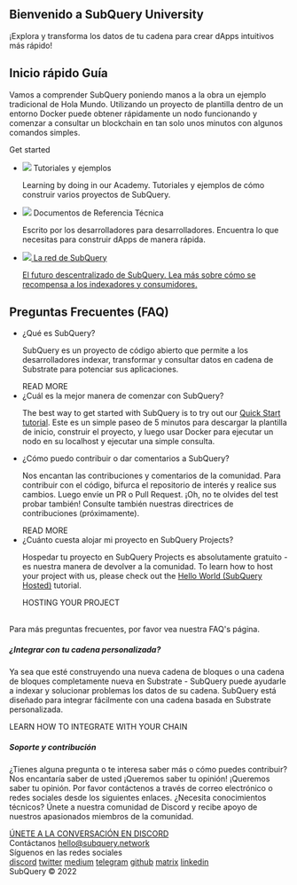 <link rel="stylesheet" href="/assets/style/welcome.css" as="style" />
<div class="top2Sections">
  <section class="welcomeWords">
    <div class="main">
      <div>
        <h2 class="welcomeTitle">Bienvenido a SubQuery <span>University</span></h2>
        <p>¡Explora y transforma los datos de tu cadena para crear dApps intuitivos más rápido!</p>
      </div>
    </div>
  </section>
  <section class="startSection main">
    <div>
      <h2 class="title">Inicio rápido <span>Guía</span></h2>
      <p>Vamos a comprender SubQuery poniendo manos a la obra un ejemplo tradicional de Hola Mundo. Utilizando un proyecto de plantilla dentro de un entorno Docker puede obtener rápidamente un nodo funcionando y comenzar a consultar un blockchain en tan solo unos minutos con algunos comandos simples.
      </p>
      <span class="button">
        <router-link :to="{path: '/quickstart/quickstart-polkadot.html'}">
          <span>Get started</span>
        </router-link>
      </span>
    </div>
  </section>
</div>
<div class="main">
  <div>
    <ul class="list">
      <li>
        <router-link :to="{path: '/academy/tutorials_examples/introduction.html'}">
          <div>
            <img src="/assets/img/tutorialsIcon.svg" />
            <span>Tutoriales y ejemplos</span>
            <p>Learning by doing in our Academy. Tutoriales y ejemplos de cómo construir varios proyectos de SubQuery.</p>
          </div>
        </router-link>
      </li>
      <li>
        <router-link :to="{path: '/create/introduction.html'}">
          <div>
            <img src="/assets/img/docsIcon.svg" />
            <span>Documentos de Referencia Técnica</span>
            <p>Escrito por los desarrolladores para desarrolladores. Encuentra lo que necesitas para construir dApps de manera rápida.</p>
          </div>
        </router-link>
      </li>
      <li>
        <a href="https://static.subquery.network/whitepaper.pdf" target="_blank">
          <div>
            <img src="/assets/img/networkIcon.svg" />
            <span>La red de SubQuery</span>
            <p>El futuro descentralizado de SubQuery. Lea más sobre cómo se recompensa a los indexadores y consumidores.</p>
          </div>
        </a>
      </li>
    </ul>
  </div>
</div>
<section class="faqSection main">
  <div>
    <h2 class="title">Preguntas Frecuentes (FAQ)</h2>
    <ul class="faqList">
      <li>
        <div class="title">¿Qué es SubQuery?</div>
        <div class="content">
          <p>SubQuery es un proyecto de código abierto que permite a los desarrolladores indexar, transformar y consultar datos en cadena de Substrate para potenciar sus aplicaciones.</p>
          <span class="more">
            <router-link :to="{path: '/faqs/faqs.html#what-is-subquery'}">READ MORE</router-link>
          </span>
        </div>
      </li>
      <li>
        <div class="title">¿Cuál es la mejor manera de comenzar con SubQuery?</div>
        <div class="content">
          <p>The best way to get started with SubQuery is to try out our <a href="/quickstart/quickstart-polkadot.html">Quick Start tutorial</a>. Este es un simple paseo de 5 minutos para descargar la plantilla de inicio, construir el proyecto, y luego usar Docker para ejecutar un nodo en su localhost y ejecutar una simple consulta. </p>
        </div>
      </li>
      <li>
        <div class="title">¿Cómo puedo contribuir o dar comentarios a SubQuery?</div>
        <div class="content">
          <p>Nos encantan las contribuciones y comentarios de la comunidad. Para contribuir con el código, bifurca el repositorio de interés y realice sus cambios. Luego envíe un PR o Pull Request. ¡Oh, no te olvides del test probar también! Consulte también nuestras directrices de contribuciones (próximamente). </p>
          <span class="more">
            <router-link :to="{path: '/faqs/faqs.html#what-is-the-best-way-to-get-started-with-subquery'}">READ MORE</router-link>
          </span>
        </div>
      </li>
      <li>
        <div class="title">¿Cuánto cuesta alojar mi proyecto en SubQuery Projects?</div>
        <div class="content">
          <p>Hospedar tu proyecto en SubQuery Projects es absolutamente gratuito - es nuestra manera de devolver a la comunidad. To learn how to host your project with us, please check out the <a href="/quickstart/quickstart-polkadot.html">Hello World (SubQuery Hosted)</a> tutorial.</p>
          <span class="more">
            <router-link :to="{path: '/run_publish/publish.html'}">HOSTING YOUR PROJECT</router-link>
          </span>
        </div>
      </li>
    </ul><br>
    Para más preguntas frecuentes, por favor vea nuestra <router-link :to="{path: '/faqs/faqs.html'}">FAQ's</router-link> página.    
  </div>
</section>
<section class="main">
  <div>
    <div class="lastIntroduce lastIntroduce_1">
        <h5>¿Integrar con tu cadena personalizada?</h5>
        <p>Ya sea que esté construyendo una nueva cadena de bloques o una cadena de bloques completamente nueva en Substrate - SubQuery puede ayudarle a indexar y solucionar problemas los datos de su cadena. SubQuery está diseñado para integrar fácilmente con una cadena basada en Substrate personalizada.</p>
        <span class="more">
          <router-link :to="{path: '/create/mapping.html#custom-substrate-chains'}">LEARN HOW TO INTEGRATE WITH YOUR CHAIN</router-link>
        </span>
    </div>
    <div class="lastIntroduce lastIntroduce_2">
        <h5>Soporte y contribución</h5>
        <p>¿Tienes alguna pregunta o te interesa saber más o cómo puedes contribuir? Nos encantaría saber de usted ¡Queremos saber tu opinión! ¡Queremos saber tu opinión. Por favor contáctenos a través de correo electrónico o redes sociales desde los siguientes enlaces. ¿Necesita conocimientos técnicos? Únete a nuestra comunidad de Discord y recibe apoyo de nuestros apasionados miembros de la comunidad. </p>
        <a class="more" target="_blank" href="https://discord.com/invite/subquery">ÚNETE A LA CONVERSACIÓN EN DISCORD</a>
    </div>
    </div>
</section>
<section class="main connectSection">
  <div class="email">
    <span>Contáctanos</span>
    <a href="mailto:hello@subquery.network">hello@subquery.network</a>
  </div>
  <div>
    <div>Síguenos en las redes sociales</div>
    <div class="connectWay">
      <a href="https://discord.com/invite/78zg8aBSMG" target="_blank" class="connectDiscord">discord</a>
      <a href="https://twitter.com/subquerynetwork" target="_blank" class="connectTwitter">twitter</a>
      <a href="https://medium.com/@subquery" target="_blank" class="connectMedium">medium</a>
      <a href="https://t.me/subquerynetwork" target="_blank" class="connectTelegram">telegram</a>
      <a href="https://github.com/OnFinality-io/subql" target="_blank" class="connectGithub">github</a>
      <a href="https://matrix.to/#/#subquery:matrix.org" target="_blank" class="connectMatrix">matrix</a>
      <a href="https://www.linkedin.com/company/subquery" target="_blank" class="connectLinkedin">linkedin</a>
    </div>
  </div>
</section>
</div> </div>
<div class="footer">
  <div class="main"><div>SubQuery © 2022</div></div>
</div>
<script charset="utf-8" src="/assets/js/welcome.js"></script>
